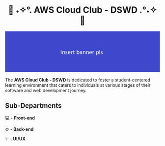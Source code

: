 <h1 align='center'>👾 ˖✧°. AWS Cloud Club - DSWD .°˖✧ 🌌</h1>

![Banner](profile/banner.png)

The **AWS Cloud Club - DSWD** is dedicated to foster a student-centered learning environment that caters to individuals at various stages of their software and web development journey.

## Sub-Departments

💻 - **Front-end**

⚙️ - **Back-end**

✨ - **UI/UX**